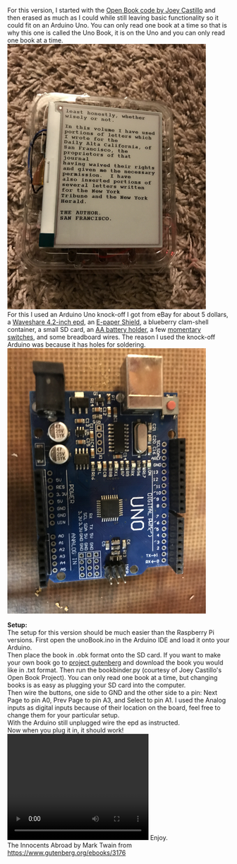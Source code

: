 For this version, I started with the [Open Book code by Joey Castillo](https://github.com/joeycastillo/The-Open-Book) and then erased as much as I could while still leaving basic functionality so it could fit on an Arduino Uno.  You can only read one book at a time so that is why this one is called the Uno Book, it is on the Uno and you can only read one book at a time.  
<img src="unoBook_finished.JPG" height=600><br>
For this I used an Arduino Uno knock-off I got from eBay for about 5 dollars, a [Waveshare 4.2-inch epd](https://www.waveshare.com/wiki/4.2inch_e-Paper_Module), an [E-paper Shield](https://www.waveshare.com/wiki/E-Paper_Shield), a blueberry clam-shell container, a small SD card, an [AA battery holder](https://www.adafruit.com/product/830), a few [momentary switches](https://www.adafruit.com/product/830), and some breadboard wires.  The reason I used the knock-off Arduino was because it has holes for soldering. <img src="unoHoles.JPG" height=600><br>

<b>Setup:</b><br>
The setup for this version should be much easier than the Raspberry Pi versions.
First open the unoBook.ino in the Arduino IDE and load it onto your Arduino. <br>
Then place the book in .obk format onto the SD card.  If you want to make your own book go to [project gutenberg](https://www.gutenberg.org) and download the book you would like in .txt format.  Then run the bookbinder.py (courtesy of Joey Castillo's Open Book Project).  You can only read one book at a time, but changing books is as easy as plugging your SD card into the computer.
<br>
Then wire the buttons, one side to GND and the other side to a pin: Next Page to pin A0, Prev Page to pin A3, and Select to pin A1.  I used the Analog inputs as digital inputs because of their location on the board, feel free to change them for your particular setup.  <br>
With the Arduino still unplugged wire the epd as instructed.  <br>
Now when you plug it in, it should work!
<br>
<video width="320" height="240" controls>
  <source src="unoBook_in_action.mov" type="video/mp4">
</video>
Enjoy.<br>
The Innocents Abroad by Mark Twain from https://www.gutenberg.org/ebooks/3176  <br>
